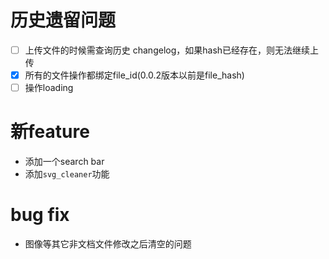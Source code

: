 # 历史遗留问题

- [ ] 上传文件的时候需查询历史 changelog，如果hash已经存在，则无法继续上传
- [x] 所有的文件操作都绑定file_id(0.0.2版本以前是file_hash)
- [ ] 操作loading

# 新feature

* 添加一个search bar
* 添加`svg_cleaner`功能

# bug fix

* 图像等其它非文档文件修改之后清空的问题